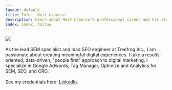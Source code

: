 ```yaml
---
layout: default
title: Info | Neil Laborce
description: Learn about Neil Laborce's professional career and his start into SEO.
index: index, follow
---
```

<img src="{{ site.baseurl }}/images/neillaborce-info.png">
<br>
<br>As the lead SEM specialist and lead SEO engineer at Treefrog Inc., I am passionate about creating meaningful digital experiences. I take a results-oriented, data-driven, "people first" approach to digital marketing. I specialize in Google Adwords, Tag Manager, Optimize and Analytics for SEM, SEO, and CRO. 
<br>
<br>See my credentials here: <a href="https://ca.linkedin.com/in/rnlaborce">LinkedIn</a>.
<br>
<br>
